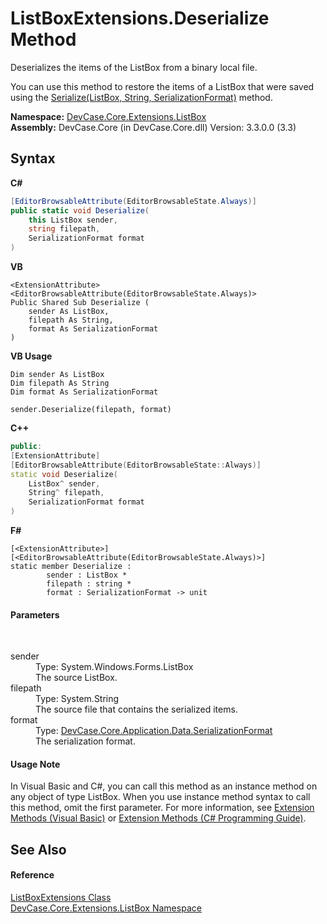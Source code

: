 # ListBoxExtensions.Deserialize Method 
 

Deserializes the items of the ListBox from a binary local file. 

 You can use this method to restore the items of a ListBox that were saved using the <a href="M_DevCase_Core_Extensions_ListBox_ListBoxExtensions_Serialize">Serialize(ListBox, String, SerializationFormat)</a> method.

**Namespace:**&nbsp;<a href="N_DevCase_Core_Extensions_ListBox">DevCase.Core.Extensions.ListBox</a><br />**Assembly:**&nbsp;DevCase.Core (in DevCase.Core.dll) Version: 3.3.0.0 (3.3)

## Syntax

**C#**<br />
``` C#
[EditorBrowsableAttribute(EditorBrowsableState.Always)]
public static void Deserialize(
	this ListBox sender,
	string filepath,
	SerializationFormat format
)
```

**VB**<br />
``` VB
<ExtensionAttribute>
<EditorBrowsableAttribute(EditorBrowsableState.Always)>
Public Shared Sub Deserialize ( 
	sender As ListBox,
	filepath As String,
	format As SerializationFormat
)
```

**VB Usage**<br />
``` VB Usage
Dim sender As ListBox
Dim filepath As String
Dim format As SerializationFormat

sender.Deserialize(filepath, format)
```

**C++**<br />
``` C++
public:
[ExtensionAttribute]
[EditorBrowsableAttribute(EditorBrowsableState::Always)]
static void Deserialize(
	ListBox^ sender, 
	String^ filepath, 
	SerializationFormat format
)
```

**F#**<br />
``` F#
[<ExtensionAttribute>]
[<EditorBrowsableAttribute(EditorBrowsableState.Always)>]
static member Deserialize : 
        sender : ListBox * 
        filepath : string * 
        format : SerializationFormat -> unit 

```


#### Parameters
&nbsp;<dl><dt>sender</dt><dd>Type: System.Windows.Forms.ListBox<br />The source ListBox.</dd><dt>filepath</dt><dd>Type: System.String<br />The source file that contains the serialized items.</dd><dt>format</dt><dd>Type: <a href="T_DevCase_Core_Application_Data_SerializationFormat">DevCase.Core.Application.Data.SerializationFormat</a><br />The serialization format.</dd></dl>

#### Usage Note
In Visual Basic and C#, you can call this method as an instance method on any object of type ListBox. When you use instance method syntax to call this method, omit the first parameter. For more information, see <a href="https://docs.microsoft.com/dotnet/visual-basic/programming-guide/language-features/procedures/extension-methods">Extension Methods (Visual Basic)</a> or <a href="https://docs.microsoft.com/dotnet/csharp/programming-guide/classes-and-structs/extension-methods">Extension Methods (C# Programming Guide)</a>.

## See Also


#### Reference
<a href="T_DevCase_Core_Extensions_ListBox_ListBoxExtensions">ListBoxExtensions Class</a><br /><a href="N_DevCase_Core_Extensions_ListBox">DevCase.Core.Extensions.ListBox Namespace</a><br />